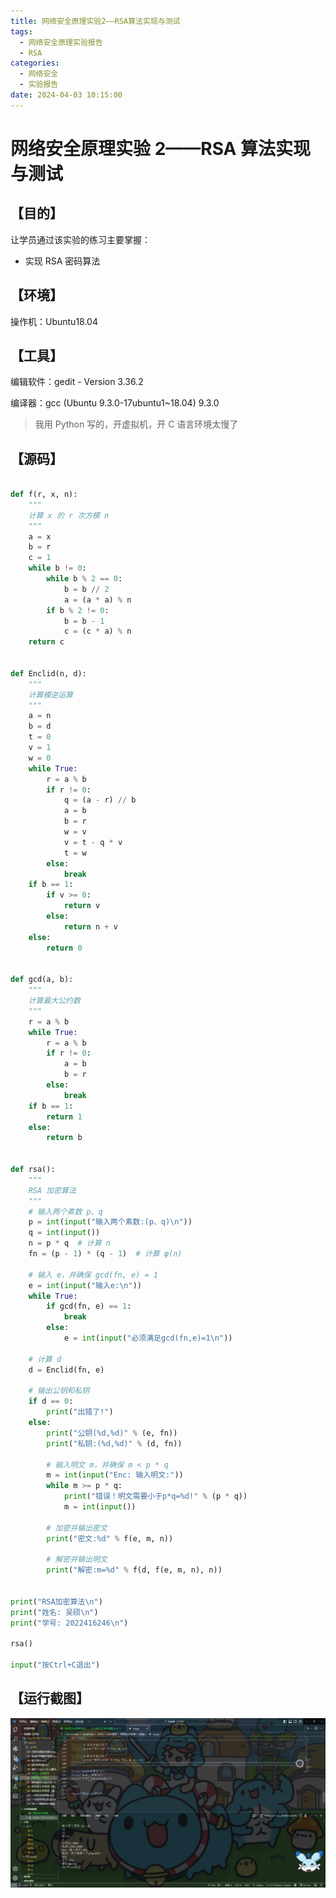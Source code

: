 ```yaml
---
title: 网络安全原理实验2——RSA算法实现与测试
tags:
  - 网络安全原理实验报告
  - RSA
categories:
  - 网络安全
  - 实验报告
date: 2024-04-03 10:15:00
---
```


# 网络安全原理实验 2——RSA 算法实现与测试

## 【目的】

让学员通过该实验的练习主要掌握：

- 实现 RSA 密码算法

## 【环境】

操作机：Ubuntu18.04

## 【工具】

编辑软件：gedit - Version 3.36.2

编译器：gcc (Ubuntu 9.3.0-17ubuntu1~18.04) 9.3.0

> 我用 Python 写的，开虚拟机，开 C 语言环境太慢了

## 【源码】

```Python

def f(r, x, n):
    """
    计算 x 的 r 次方模 n
    """
    a = x
    b = r
    c = 1
    while b != 0:
        while b % 2 == 0:
            b = b // 2
            a = (a * a) % n
        if b % 2 != 0:
            b = b - 1
            c = (c * a) % n
    return c


def Enclid(n, d):
    """
    计算模逆运算
    """
    a = n
    b = d
    t = 0
    v = 1
    w = 0
    while True:
        r = a % b
        if r != 0:
            q = (a - r) // b
            a = b
            b = r
            w = v
            v = t - q * v
            t = w
        else:
            break
    if b == 1:
        if v >= 0:
            return v
        else:
            return n + v
    else:
        return 0


def gcd(a, b):
    """
    计算最大公约数
    """
    r = a % b
    while True:
        r = a % b
        if r != 0:
            a = b
            b = r
        else:
            break
    if b == 1:
        return 1
    else:
        return b


def rsa():
    """
    RSA 加密算法
    """
    # 输入两个素数 p、q
    p = int(input("输入两个素数:(p、q)\n"))
    q = int(input())
    n = p * q  # 计算 n
    fn = (p - 1) * (q - 1)  # 计算 φ(n)

    # 输入 e，并确保 gcd(fn, e) = 1
    e = int(input("输入e:\n"))
    while True:
        if gcd(fn, e) == 1:
            break
        else:
            e = int(input("必须满足gcd(fn,e)=1\n"))

    # 计算 d
    d = Enclid(fn, e)

    # 输出公钥和私钥
    if d == 0:
        print("出错了!")
    else:
        print("公钥(%d,%d)" % (e, fn))
        print("私钥:(%d,%d)" % (d, fn))

        # 输入明文 m，并确保 m < p * q
        m = int(input("Enc: 输入明文:"))
        while m >= p * q:
            print("错误！明文需要小于p*q=%d!" % (p * q))
            m = int(input())

        # 加密并输出密文
        print("密文:%d" % f(e, m, n))

        # 解密并输出明文
        print("解密:m=%d" % f(d, f(e, m, n), n))


print("RSA加密算法\n")
print("姓名: 吴硕\n")
print("学号: 2022416246\n")

rsa()

input("按Ctrl+C退出")


```

## 【运行截图】

![image-20240403103313875](../img/CyberSecurity/2-RSA/image-20240403103313875.png)
